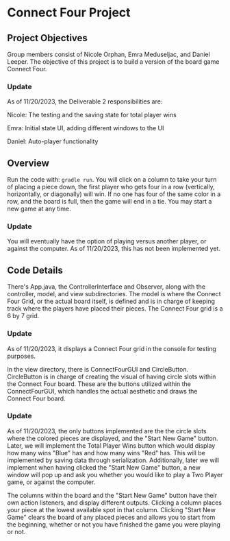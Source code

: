 # Connect Four Project

## Project Objectives
Group members consist of Nicole Orphan, Emra Meduseljac, and Daniel Leeper. The objective of this project is to build a version of the board game Connect Four.
### Update
As of 11/20/2023, the Deliverable 2 responsibilities are:

Nicole: The testing and the saving state for total player wins

Emra: Initial state UI, adding different windows to the UI

Daniel: Auto-player functionality

## Overview
Run the code with: ``gradle run``. You will click on a column to take your turn of placing a piece down, the first player who gets four in a row (vertically, horizontally, or diagonally) will win. If no one has four of the same color in a row, and the board is full, then the game will end in a tie. You may start a new game at any time.
### Update
You will eventually have the option of playing versus another player, or against the computer. 
As of 11/20/2023, this has not been implemented yet.

## Code Details
There's App.java, the ControllerInterface and Observer, along with the controller, model, and view subdirectories. The model is where the Connect Four Grid, or the  actual board itself, is defined and is in charge of keeping track where the players have placed their pieces.
The Connect Four grid is a 6 by 7 grid. 
### Update
As of 11/20/2023, it displays a Connect Four grid in the console for testing purposes.

In the view directory, there is ConnectFourGUI and CircleButton. CircleButton is in charge of creating the visual of having circle slots within the Connect Four board. These are the buttons utilized within the ConnectFourGUI, which handles the actual aesthetic and draws the Connect Four board.
### Update
As of 11/20/2023, the only buttons implemented are the the circle slots where the colored pieces are  displayed, and the "Start New Game" button. Later, we will implement the Total Player Wins button which would display how many wins "Blue" has and how many wins "Red" has. This will be implemented by saving data through serialization. Additionally, later we will implement when having clicked the "Start New Game" button, a new window will pop up and ask you whether you would like to play a Two Player game, or against the computer.

The columns within the board and the "Start New Game" button have their own action listeners, and display different outputs. Clicking a column places your piece at the lowest available spot in that column. Clicking "Start New Game" clears the board of any placed pieces and allows you to start from the beginning, whether or not you have finished the game you were playing or not.